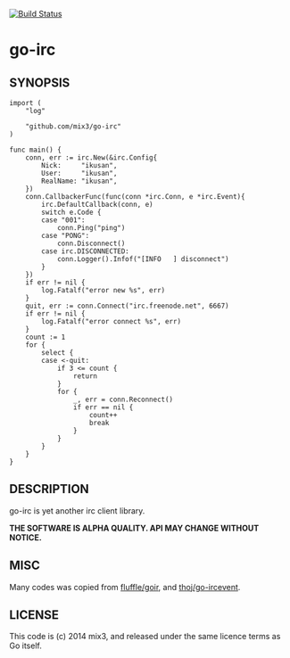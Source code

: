 [![Build Status](https://drone.io/github.com/mix3/go-irc/status.png)](https://drone.io/github.com/mix3/go-irc/latest)

# go-irc

## SYNOPSIS

```
import (
	"log"

	"github.com/mix3/go-irc"
)

func main() {
	conn, err := irc.New(&irc.Config{
		Nick:     "ikusan",
		User:     "ikusan",
		RealName: "ikusan",
	})
	conn.CallbackerFunc(func(conn *irc.Conn, e *irc.Event){
		irc.DefaultCallback(conn, e)
		switch e.Code {
		case "001":
			conn.Ping("ping")
		case "PONG":
			conn.Disconnect()
		case irc.DISCONNECTED:
			conn.Logger().Infof("[INFO   ] disconnect")
		}
	})
	if err != nil {
		log.Fatalf("error new %s", err)
	}
	quit, err := conn.Connect("irc.freenode.net", 6667)
	if err != nil {
		log.Fatalf("error connect %s", err)
	}
	count := 1
	for {
		select {
		case <-quit:
			if 3 <= count {
				return
			}
			for {
				_, err = conn.Reconnect()
				if err == nil {
					count++
					break
				}
			}
		}
	}
}
```

## DESCRIPTION

go-irc is yet another irc client library.

**THE SOFTWARE IS ALPHA QUALITY. API MAY CHANGE WITHOUT NOTICE.**

## MISC

Many codes was copied from [fluffle/goir](https://github.com/fluffle/goirc), and [thoj/go-ircevent](https://github.com/thoj/go-ircevent).

## LICENSE

This code is (c) 2014 mix3, and released under the same licence terms as Go itself.
